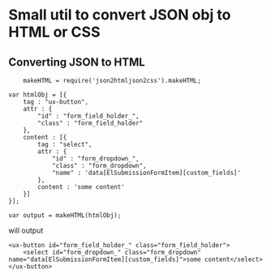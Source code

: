 # Small util to convert JSON obj to HTML or CSS

## Converting JSON to HTML
```
	makeHTML = require('json2htmljson2css').makeHTML;
```
```
var htmlObj = [{
	tag : "ux-button",
	attr : {
		"id" : "form_field_holder_",
		"class" : "form_field_holder"
	},
	content : [{
		tag : "select",
		attr : {
			"id" : "form_dropdown_",
			"class" : "form_dropdown",
			"name" : 'data[ElSubmissionFormItem][custom_fields]'
		},
		content : 'some content'
	}]
}];

var output = makeHTML(htmlObj);
```
will output
```
<ux-button id="form_field_holder_" class="form_field_holder">
	<select id="form_dropdown_" class="form_dropdown" name="data[ElSubmissionFormItem][custom_fields]">some content</select>
</ux-button>
```
